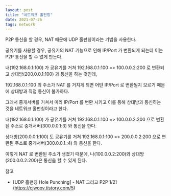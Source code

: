 ```yaml
---
layout: post
title: "네트워크 홀펀칭"
date: 2021-07-26
tags: network
---
```


P2P 통신을 할 경우, NAT 때문에 UDP 홀펀칭이라는 기법을 사용한다.

공유기를 사용할 경우, 공유기의 NAT 기능으로 인해 IP/Port 가 변환되게 되는데 이는 P2P 통신을 할 수 없게 만든다.


내(192.168.0.1:100) 가 공유기를 거쳐 192.168.0.1:100 => 100.0.0.2:200 로 변환되고 상대방(200.0.0.1:100) 과 통신을 하는 것인데, 

192.168.0.1:100 의 주소가 NAT 를 거치게 되면 어떤 IP/Port 로 변환될지 모르기 때문에 상대방과 직접 통신이 불가하다.

그래서 중개서버를 거쳐서 미리 IP/Port 를 변환 시키고 이를 통해 상대방과 통신하는 것을 네트워크 홀펀칭이라고 한다.


내(192.168.0.1:100) 가 공유기를 거쳐 192.168.0.1:100 => 100.0.0.2:200 으로 변환된 주소로 중개서버(300.0.0.1:3) 와 통신을 한다.

상대방(200.0.0.1:100) 도 공유기를 거쳐 192.168.0.1:100 => 200.0.0.2:200 으로 변환된 주소로 중개서버(300.0.0.1.:4) 와 통신을 한다.

이렇게 NAT 로 변환된 주소가 생겼기 때문에, 나(100.0.0.2:200)와 상대방(200.0.0.2:200)은 통신을 할 수 있게 된다.


참고
- [UDP 홀펀칭 Hole Punching] - NAT 그리고 P2P 1/2](https://cjwoov.tistory.com/5)